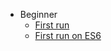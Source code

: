 * Beginner
    * [First run](docs/beginner/first-run.md)
    * [First run on ES6](docs/beginner/first-run-es6.md)
